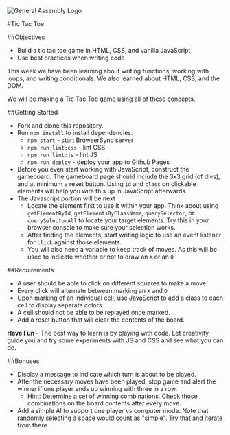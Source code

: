 ![General Assembly Logo](http://i.imgur.com/ke8USTq.png)

#Tic Tac Toe

##Objectives

* Build a tic tac toe game in HTML, CSS, and vanilla JavaScript
* Use best practices when writing code

This week we have been learning about writing functions, working with loops, and writing conditionals. We also learned about HTML, CSS, and the DOM.

We will be making a Tic Tac Toe game using all of these concepts.

##Getting Started

* Fork and clone this repository.
* Run `npm install` to install dependencies.
  * `npm start` - start BrowserSync server
  * `npm run lint:css` - lint CSS
  * `npm run lint:js` - lint JS
  * `npm run deploy` - deploy your app to Github Pages
* Before you even start working with JavaScript, construct the gameboard. The gameboard page should include the 3x3 grid (of divs), and at minimum a reset button. Using `id` and `class` on clickable elements will help you wire this up in JavaScript afterwards.
* The Javascript portion will be next
  * Locate the element first to use it within your app. Think about using `getElementById`, `getElementsByClassName`, `querySelector`, or `querySelectorAll` to locate your target elements. Try this in your browser console to make sure your selection works.
  * After finding the elements, start writing logic to use an event listener for `click` against those elements.
  * You will also need a variable to keep track of moves. As this will be used to indicate whether or not to draw an `X` or an `O`

##Requirements
* A user should be able to click on different squares to make a move.
* Every click will alternate between marking an `X` and `O`
* Upon marking of an individual cell, use JavaScript to add a class to each cell to display separate colors.
* A cell should not be able to be replayed once marked.
* Add a reset button that will clear the contents of the board.

**Have Fun** - The best way to learn is by playing with code. Let creativity guide you and try some experiments with JS and CSS and see what you can do.

##Bonuses

* Display a message to indicate which turn is about to be played.
* After the necessary moves have been played, stop game and alert the winner if one player ends up winning with three in a row.
  * Hint: Determine a set of winning combinations. Check those combinations on the board contents after every move.
* Add a simple AI to support one player vs computer mode. Note that randomly selecting a space would count as "simple". Try that and iterate from there.
